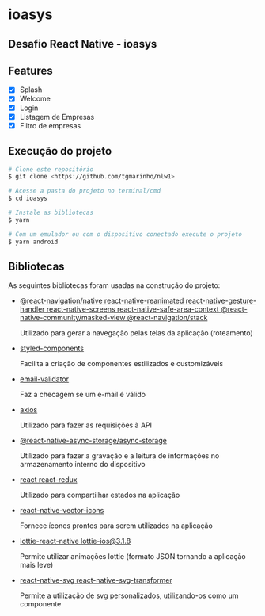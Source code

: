 # ioasys

## Desafio React Native - ioasys

## Features

- [x] Splash
- [x] Welcome
- [x] Login
- [x] Listagem de Empresas
- [x] Filtro de empresas

## Execução do projeto

```bash
# Clone este repositório
$ git clone <https://github.com/tgmarinho/nlw1>

# Acesse a pasta do projeto no terminal/cmd
$ cd ioasys

# Instale as bibliotecas
$ yarn

# Com um emulador ou com o dispositivo conectado execute o projeto
$ yarn android
```

## Bibliotecas

As seguintes bibliotecas foram usadas na construção do projeto:

- [@react-navigation/native react-native-reanimated react-native-gesture-handler react-native-screens react-native-safe-area-context @react-native-community/masked-view @react-navigation/stack](https://reactnavigation.org/docs/getting-started/)

  Utilizado para gerar a navegação pelas telas da aplicação (roteamento)

- [styled-components](https://styled-components.com/docs/basics#installation)

  Facilita a criação de componentes estilizados e customizáveis

- [email-validator](https://www.npmjs.com/package/email-validator)

  Faz a checagem se um e-mail é válido

- [axios](https://github.com/axios/axios)

  Utilizado para fazer as requisições à API

- [@react-native-async-storage/async-storage](https://react-native-async-storage.github.io/async-storage/docs/install/)

  Utilizado para fazer a gravação e a leitura de informações no armazenamento interno do dispositivo

- [react react-redux](https://react-redux.js.org/introduction/getting-started)

  Utilizado para compartilhar estados na aplicação

- [react-native-vector-icons](https://github.com/oblador/react-native-vector-icons)

  Fornece ícones prontos para serem utilizados na aplicação

- [lottie-react-native lottie-ios@3.1.8](https://github.com/lottie-react-native/lottie-react-native)

  Permite utilizar animações lottie (formato JSON tornando a aplicação mais leve)

- [react-native-svg react-native-svg-transformer](https://github.com/kristerkari/react-native-svg-transformer)

  Permite a utilização de svg personalizados, utilizando-os como um componente
